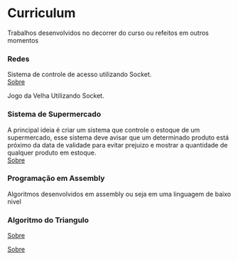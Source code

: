 # Curriculum
Trabalhos desenvolvidos no decorrer do curso ou refeitos em outros momentos

### Redes<br>

Sistema de controle de acesso utilizando Socket.<br>
 <a href="https://github.com/andreasjose/Curriculum/tree/master/Sistema%20de%20identifica%C3%A7%C3%A3o">Sobre</a>

Jogo da Velha Utilizando Socket.<br>

### Sistema de Supermercado<br>
A principal ideia é criar um sistema que controle o estoque de um supermercado, esse sistema deve avisar que um determinado produto está próximo da data de validade para evitar prejuizo e mostrar a quantidade de qualquer produto em estoque.<br>
 <a href="https://github.com/andreasjose/Curriculum/tree/master/Sistema%20de%20Controle%20de%20Estoque">Sobre</a>


### Programação em Assembly<br>
Algoritmos desenvolvidos em assembly ou seja em uma linguagem de baixo nivel<br>
### Algoritmo do Triangulo
<a href="https://github.com/andreasjose/Curriculum/tree/master/Programacao_assembly">Sobre</a>

 <a href="https://github.com/andreasjose/Curriculum/tree/master/Sistema%20de%20Controle%20de%20Estoque">Sobre</a>
